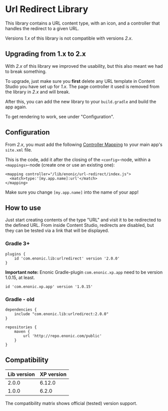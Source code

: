 # Url Redirect Library

This library contains a URL content type, with an icon, and a controller that handles the redirect to a given URL.

Versions *1.x* of this library is not compatible with versions *2.x*.

## Upgrading from 1.x to 2.x

With *2.x* of this library we improved the usability, but this also meant we had to break something.

To upgrade, just make sure you **first** delete any URL template in Content Studio you have set up for *1.x*. The page controller it used is removed from the library in *2.x* and will break.

After this, you can add the new library to your `build.gradle` and build the app again.

To get rendering to work, see under "Configuration".

## Configuration

From *2.x*, you must add the following [Controller Mapping](http://xp.readthedocs.io/en/6.12/developer/site/mappings/index.html) to your main app's `site.xml` file.

This is the code, add it after the closing of the `<config>`-node, within a `<mappings>`-node (create one or use an existing one):

```
<mapping controller="/lib/enonic/url-redirect/index.js">
  <match>type:'[my.app.name]:url'</match>
</mapping>
```

Make sure you change `[my.app.name]` into the name of your app!

## How to use

Just start creating contents of the type "URL" and visit it to be redirected to the defined URL. From inside Content Studio, redirects are disabled, but they can be tested via a link that will be displayed.

### Gradle 3+

```
plugins {
    id 'com.enonic.lib:urlredirect' version '2.0.0'
}
```

**Important note:** Enonic Gradle-plugin `com.enonic.xp.app` need to be version 1.0.15, at least.
```
id 'com.enonic.xp.app' version '1.0.15'
```

### Gradle - old

```
dependencies {
    include "com.enonic.lib:urlredirect:2.0.0"
}

repositories {
    maven {
        url 'http://repo.enonic.com/public'
    }
}
```

## Compatibility

| Lib version        | XP version |
| ------------- | ------------- |
| 2.0.0 | 6.12.0 |
| 1.0.0 | 6.2.0 |

The compatibility matrix shows official (tested) version support.
